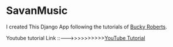 # SavanMusic
I created This Django App following the tutorials of [Bucky Roberts](https://github.com/buckyroberts).  

Youtube tutorial Link ::--->>>>>>>>>>[YouTube Tutorial](https://www.youtube.com/user/thenewboston/search?query=django+bucky+roberts)

